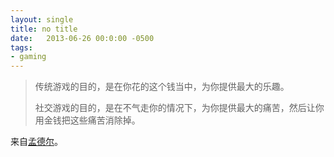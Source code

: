 ```yaml
---
layout: single
title: no title
date:   2013-06-26 00:0:00 -0500
tags:
- gaming
---
```

> 传统游戏的目的，是在你花的这个钱当中，为你提供最大的乐趣。
>
> 社交游戏的目的，是在不气走你的情况下，为你提供最大的痛苦，然后让你用金钱把这些痛苦消除掉。

来自[孟德尔](https://www.zhihu.com/question/20374985/answer/17365601)。
